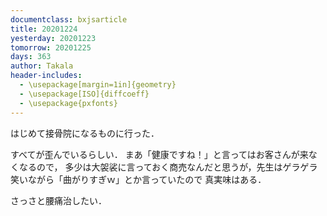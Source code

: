 ```yaml
---
documentclass: bxjsarticle
title: 20201224
yesterday: 20201223
tomorrow: 20201225
days: 363
author: Takala
header-includes:
  - \usepackage[margin=1in]{geometry}
  - \usepackage[ISO]{diffcoeff}
  - \usepackage{pxfonts}
---
```




はじめて接骨院になるものに行った．



すべてが歪んでいるらしい．
まあ「健康ですね！」と言ってはお客さんが来なくなるので，
多少は大袈裟に言っておく商売なんだと思うが，先生はゲラゲラ笑いながら「曲がりすぎｗ」とか言っていたので
真実味はある．


さっさと腰痛治したい．

